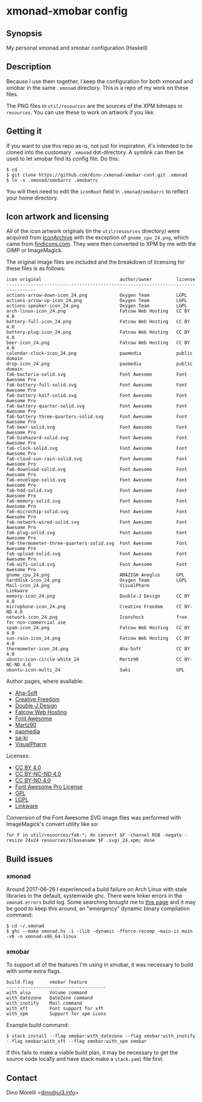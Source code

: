 # xmonad-xmobar config


## Synopsis

My personal xmonad and xmobar configuration (Haskell)


## Description

Because I use them together, I keep the configuration for both
xmonad and xmobar in the same `.xmonad` directory. This is a repo
of my work on these files.

The PNG files in `util/resources` are the sources of the XPM
bitmaps in `resources`. You can use these to work on artwork if
you like.


## Getting it

If you want to use this repo as-is, not just for inspiration, it's
intended to be cloned into the customary `.xmonad` dot-directory. A
symlink can then be used to let xmobar find its config file. Do this:

    $ cd
    $ git clone https://github.com/dino-/xmonad-xmobar-conf.git .xmonad
    $ ln -s .xmonad/xmobarrc .xmobarrc

You will then need to edit the `iconRoot` field in `.xmonad/xmobarrc`
to reflect your home directory.


## Icon artwork and licensing

All of the icon artwork originals (in the `util/resources` directory)
were acquired from [IconArchive](http://www.iconarchive.com)
with the exception of `gnome_cpu_24.png`, which came from
[findicons.com](http://findicons.com/icon/188802/gnome_cpu#). They
were then converted to XPM by me with the GIMP or ImageMagick.

The original image files are included and the breakdown of licensing
for these files is as follows:

    icon original                             author/owner         license
    ---------------------------------------------------------------------------------
    actions-arrow-down-icon_24.png            Oxygen Team          LGPL
    actions-arrow-up-icon_24.png              Oxygen Team          LGPL
    actions-speaker-icon_24.png               Oxygen Team          LGPL
    arch-linux-icon_24.png                    Fatcow Web Hosting   CC BY 4.0
    battery-full-icon_24.png                  Fatcow Web Hosting   CC BY 4.0
    battery-plug-icon_24.png                  Fatcow Web Hosting   CC BY 4.0
    beer-icon_24.png                          Fatcow Web Hosting   CC BY 4.0
    calendar-clock-icon_24.png                paomedia             public domain
    drop-icon_24.png                          paomedia             public domain
    fa6-bacteria-solid.svg                    Font Awesome         Font Awesome Pro
    fa6-battery-full-solid.svg                Font Awesome         Font Awesome Pro
    fa6-battery-half-solid.svg                Font Awesome         Font Awesome Pro
    fa6-battery-quarter-solid.svg             Font Awesome         Font Awesome Pro
    fa6-battery-three-quarters-solid.svg      Font Awesome         Font Awesome Pro
    fa6-beer-solid.svg                        Font Awesome         Font Awesome Pro
    fa6-biohazard-solid.svg                   Font Awesome         Font Awesome Pro
    fa6-clock-solid.svg                       Font Awesome         Font Awesome Pro
    fa6-cloud-sun-rain-solid.svg              Font Awesome         Font Awesome Pro
    fa6-download-solid.svg                    Font Awesome         Font Awesome Pro
    fa6-envelope-solid.svg                    Font Awesome         Font Awesome Pro
    fa6-hdd-solid.svg                         Font Awesome         Font Awesome Pro
    fa6-memory-solid.svg                      Font Awesome         Font Awesome Pro
    fa6-microchip-solid.svg                   Font Awesome         Font Awesome Pro
    fa6-network-wired-solid.svg               Font Awesome         Font Awesome Pro
    fa6-plug-solid.svg                        Font Awesome         Font Awesome Pro
    fa6-thermometer-three-quarters-solid.svg  Font Awesome         Font Awesome Pro
    fa6-upload-solid.svg                      Font Awesome         Font Awesome Pro
    fa6-wifi-solid.svg                        Font Awesome         Font Awesome Pro
    gnome_cpu_24.png                          AMAZIGH Aneglus      GPL
    harddisk-icon_24.png                      Oxygen Team          LGPL
    Mail-icon_24.png                          VisualPharm          Linkware
    memory-icon_24.png                        Double-J Design      CC BY 4.0
    microphone-icon_24.png                    Creative Freedom     CC BY-ND 4.0
    network-icon_24.png                       Iconshock            free for non-commercial use
    spam-icon_24.png                          Fatcow Web Hosting   CC BY 4.0
    sun-rain-icon_24.png                      Fatcow Web Hosting   CC BY 4.0
    thermometer-icon_24.png                   Aha-Soft             CC BY 4.0
    ubuntu-icon-circle-white_24               Martz90              CC BY-NC-ND 4.0
    ubuntu-icon-multi_24                      Saki                 GPL

Author pages, where available:

- [Aha-Soft](http://www.aha-soft.com/)
- [Creative Freedom](https://www.creativefreedom.co.uk/)
- [Double-J Design](http://www.doublejdesign.co.uk/)
- [Fatcow Web Hosting](http://www.fatcow.com/free-icons)
- [Font Awesome](https://fontawesome.com/)
- [Martz90](http://martz90.deviantart.com/)
- [paomedia](http://www.paomedia.com/)
- [sa-ki](http://sa-ki.deviantart.com/)
- [VisualPharm](http://www.visualpharm.com/)

Licenses:

- [CC BY 4.0](https://creativecommons.org/licenses/by/4.0/)
- [CC BY-NC-ND 4.0](https://creativecommons.org/licenses/by-nc-nd/4.0/)
- [CC BY-ND 4.0](https://creativecommons.org/licenses/by-nd/4.0/)
- [Font Awesome Pro License](https://fontawesome.com/license)
- [GPL](https://gnu.org/licenses/gpl.html)
- [LGPL](https://www.gnu.org/copyleft/lesser.html)
- [Linkware](http://www.iconarchive.com/icons/visualpharm/must-have/License.txt)

Conversion of the Font Awesome SVG image files was performed with ImageMagick's
convert utility like so:

    for F in util/resources/fa6-*; do convert $F -channel RGB -negate -resize 24x24 resources/$(basename $F .svg)_24.xpm; done


## Build issues

### xmonad

Around 2017-06-26 I experienced a build failure on Arch Linux with
stale libraries in the default, systemwide ghc. There were linker
errors in the `xmonad.errors` build log. Some searching brought
me to [this page](https://bugs.archlinux.org/task/54561) and it
may be good to keep this around, an "emergency" dynamic binary
compilation command:

    $ cd ~/.xmonad
    $ ghc --make xmonad.hs -i -ilib -dynamic -fforce-recomp -main-is main -v0 -o xmonad-x86_64-linux


### xmobar

To support all of the features I'm using in xmobar, it was necessary to build
with some extra flags.

    build flag      xmobar feature
    -------------------------------------
    with_alsa       Volume command
    with_datezone   DateZone command
    with_inotify    Mail command
    with_xft        Font support for xft
    with_xpm        Support for xpm icons

Example build command:

    $ stack install --flag xmobar:with_datezone --flag xmobar:with_inotify --flag xmobar:with_xft --flag xmobar:with_xpm xmobar

If this fails to make a viable build plan, it may be necessary to get the
source code locally and have stack make a `stack.yaml` file first.


## Contact

Dino Morelli <[dino@ui3.info](mailto:dino@ui3.info)>
